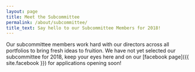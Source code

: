 ```yaml
---
layout: page
title: Meet the Subcommittee
permalink: /about/subcommittee/
title_text: Say hello to our Subcommittee Members for 2018!
---
```


Our subcommittee members work hard with our directors across all portfolios to bring fresh ideas to fruition. We have not yet selected our subcommittee for 2018, keep your eyes here and on our [facebook page]({{ site.facebook }}) for applications opening soon!